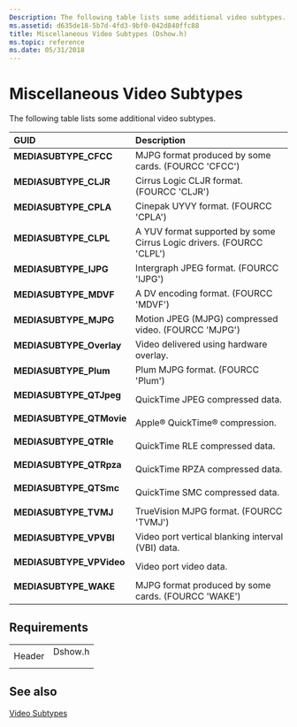 ```yaml
---
Description: The following table lists some additional video subtypes.
ms.assetid: d635de18-5b7d-4fd3-9bf0-042d840ffc88
title: Miscellaneous Video Subtypes (Dshow.h)
ms.topic: reference
ms.date: 05/31/2018
---
```


# Miscellaneous Video Subtypes

The following table lists some additional video subtypes.



| GUID                                                                                                                                                                                                                      | Description                                                                     |
|:--------------------------------------------------------------------------------------------------------------------------------------------------------------------------------------------------------------------------|:--------------------------------------------------------------------------------|
| <span id="MEDIASUBTYPE_CFCC"></span><span id="mediasubtype_cfcc"></span><dl> <dt>**MEDIASUBTYPE\_CFCC**</dt> </dl>                                                 | MJPG format produced by some cards. (FOURCC 'CFCC')<br/>                  |
| <span id="MEDIASUBTYPE_CLJR"></span><span id="mediasubtype_cljr"></span><dl> <dt>**MEDIASUBTYPE\_CLJR**</dt> </dl>                                                 | Cirrus Logic CLJR format. (FOURCC 'CLJR')<br/>                            |
| <span id="MEDIASUBTYPE_CPLA"></span><span id="mediasubtype_cpla"></span><dl> <dt>**MEDIASUBTYPE\_CPLA**</dt> </dl>                                                 | Cinepak UYVY format. (FOURCC 'CPLA')<br/>                                 |
| <span id="MEDIASUBTYPE_CLPL"></span><span id="mediasubtype_clpl"></span><dl> <dt>**MEDIASUBTYPE\_CLPL**</dt> </dl>                                                 | A YUV format supported by some Cirrus Logic drivers. (FOURCC 'CLPL')<br/> |
| <span id="MEDIASUBTYPE_IJPG"></span><span id="mediasubtype_ijpg"></span><dl> <dt>**MEDIASUBTYPE\_IJPG**</dt> </dl>                                                 | Intergraph JPEG format. (FOURCC 'IJPG')<br/>                              |
| <span id="MEDIASUBTYPE_MDVF"></span><span id="mediasubtype_mdvf"></span><dl> <dt>**MEDIASUBTYPE\_MDVF**</dt> </dl>                                                 | A DV encoding format. (FOURCC 'MDVF')<br/>                                |
| <span id="MEDIASUBTYPE_MJPG"></span><span id="mediasubtype_mjpg"></span><dl> <dt>**MEDIASUBTYPE\_MJPG**</dt> </dl>                                                 | Motion JPEG (MJPG) compressed video. (FOURCC 'MJPG')<br/>                 |
| <span id="MEDIASUBTYPE_Overlay"></span><span id="mediasubtype_overlay"></span><span id="MEDIASUBTYPE_OVERLAY"></span><dl> <dt>**MEDIASUBTYPE\_Overlay**</dt> </dl> | Video delivered using hardware overlay.<br/>                              |
| <span id="MEDIASUBTYPE_Plum"></span><span id="mediasubtype_plum"></span><span id="MEDIASUBTYPE_PLUM"></span><dl> <dt>**MEDIASUBTYPE\_Plum**</dt> </dl>             | Plum MJPG format. (FOURCC 'Plum')<br/>                                    |
| <span id="MEDIASUBTYPE_QTJpeg"></span><span id="mediasubtype_qtjpeg"></span><span id="MEDIASUBTYPE_QTJPEG"></span><dl> <dt>**MEDIASUBTYPE\_QTJpeg**</dt> </dl>     | QuickTime JPEG compressed data.<br/>                                      |
| <span id="MEDIASUBTYPE_QTMovie"></span><span id="mediasubtype_qtmovie"></span><span id="MEDIASUBTYPE_QTMOVIE"></span><dl> <dt>**MEDIASUBTYPE\_QTMovie**</dt> </dl> | Apple® QuickTime® compression.<br/>                                       |
| <span id="MEDIASUBTYPE_QTRle"></span><span id="mediasubtype_qtrle"></span><span id="MEDIASUBTYPE_QTRLE"></span><dl> <dt>**MEDIASUBTYPE\_QTRle**</dt> </dl>         | QuickTime RLE compressed data.<br/>                                       |
| <span id="MEDIASUBTYPE_QTRpza"></span><span id="mediasubtype_qtrpza"></span><span id="MEDIASUBTYPE_QTRPZA"></span><dl> <dt>**MEDIASUBTYPE\_QTRpza**</dt> </dl>     | QuickTime RPZA compressed data.<br/>                                      |
| <span id="MEDIASUBTYPE_QTSmc"></span><span id="mediasubtype_qtsmc"></span><span id="MEDIASUBTYPE_QTSMC"></span><dl> <dt>**MEDIASUBTYPE\_QTSmc**</dt> </dl>         | QuickTime SMC compressed data.<br/>                                       |
| <span id="MEDIASUBTYPE_TVMJ"></span><span id="mediasubtype_tvmj"></span><dl> <dt>**MEDIASUBTYPE\_TVMJ**</dt> </dl>                                                 | TrueVision MJPG format. (FOURCC 'TVMJ')<br/>                              |
| <span id="MEDIASUBTYPE_VPVBI"></span><span id="mediasubtype_vpvbi"></span><dl> <dt>**MEDIASUBTYPE\_VPVBI**</dt> </dl>                                              | Video port vertical blanking interval (VBI) data.<br/>                    |
| <span id="MEDIASUBTYPE_VPVideo"></span><span id="mediasubtype_vpvideo"></span><span id="MEDIASUBTYPE_VPVIDEO"></span><dl> <dt>**MEDIASUBTYPE\_VPVideo**</dt> </dl> | Video port video data.<br/>                                               |
| <span id="MEDIASUBTYPE_WAKE"></span><span id="mediasubtype_wake"></span><dl> <dt>**MEDIASUBTYPE\_WAKE**</dt> </dl>                                                 | MJPG format produced by some cards. (FOURCC 'WAKE')<br/>                  |



## Requirements



|                   |                                                                                    |
|-------------------|------------------------------------------------------------------------------------|
| Header<br/> | <dl> <dt>Dshow.h</dt> </dl> |



## See also

<dl> <dt>

[Video Subtypes](video-subtypes.md)
</dt> </dl>

 

 




